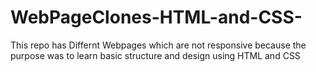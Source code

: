 # WebPageClones-HTML-and-CSS-
This repo has Differnt Webpages which are not responsive because the purpose was to learn basic structure and design using HTML and CSS 
